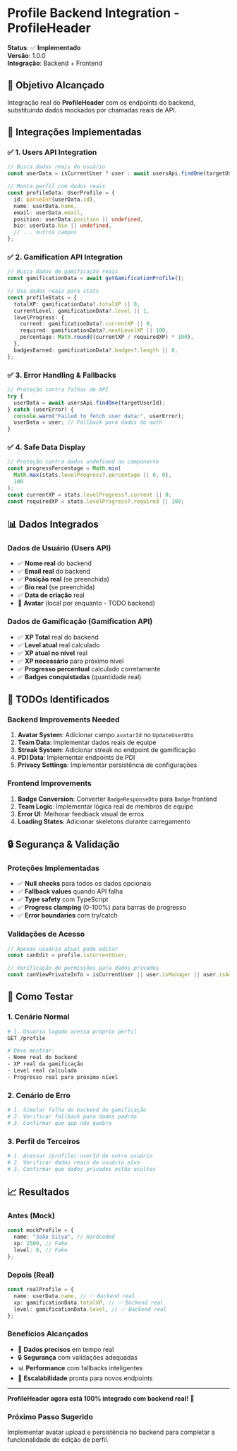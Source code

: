 # Profile Backend Integration - ProfileHeader

**Status**: ✅ **Implementado**  
**Versão**: 1.0.0  
**Integração**: Backend + Frontend

## 🎯 **Objetivo Alcançado**

Integração real do **ProfileHeader** com os endpoints do backend, substituindo dados mockados por chamadas reais de API.

## 🔌 **Integrações Implementadas**

### ✅ **1. Users API Integration**

```typescript
// Busca dados reais do usuário
const userData = isCurrentUser ? user : await usersApi.findOne(targetUserId);

// Monta perfil com dados reais
const profileData: UserProfile = {
  id: parseInt(userData.id),
  name: userData.name,
  email: userData.email,
  position: userData.position || undefined,
  bio: userData.bio || undefined,
  // ... outros campos
};
```

### ✅ **2. Gamification API Integration**

```typescript
// Busca dados de gamificação reais
const gamificationData = await getGamificationProfile();

// Usa dados reais para stats
const profileStats = {
  totalXP: gamificationData?.totalXP || 0,
  currentLevel: gamificationData?.level || 1,
  levelProgress: {
    current: gamificationData?.currentXP || 0,
    required: gamificationData?.nextLevelXP || 100,
    percentage: Math.round((currentXP / requiredXP) * 100),
  },
  badgesEarned: gamificationData?.badges?.length || 0,
};
```

### ✅ **3. Error Handling & Fallbacks**

```typescript
// Proteção contra falhas de API
try {
  userData = await usersApi.findOne(targetUserId);
} catch (userError) {
  console.warn("Failed to fetch user data:", userError);
  userData = user; // Fallback para dados do auth
}
```

### ✅ **4. Safe Data Display**

```typescript
// Proteção contra dados undefined no componente
const progressPercentage = Math.min(
  Math.max(stats.levelProgress?.percentage || 0, 0),
  100
);
const currentXP = stats.levelProgress?.current || 0;
const requiredXP = stats.levelProgress?.required || 100;
```

## 📊 **Dados Integrados**

### **Dados de Usuário (Users API)**

- ✅ **Nome real** do backend
- ✅ **Email real** do backend
- ✅ **Posição real** (se preenchida)
- ✅ **Bio real** (se preenchida)
- ✅ **Data de criação** real
- 🔄 **Avatar** (local por enquanto - TODO backend)

### **Dados de Gamificação (Gamification API)**

- ✅ **XP Total** real do backend
- ✅ **Level atual** real calculado
- ✅ **XP atual no nível** real
- ✅ **XP necessário** para próximo nível
- ✅ **Progresso percentual** calculado corretamente
- ✅ **Badges conquistadas** (quantidade real)

## 🚧 **TODOs Identificados**

### **Backend Improvements Needed**

1. **Avatar System**: Adicionar campo `avatarId` no `UpdateUserDto`
2. **Team Data**: Implementar dados reais de equipe
3. **Streak System**: Adicionar streak no endpoint de gamificação
4. **PDI Data**: Implementar endpoints de PDI
5. **Privacy Settings**: Implementar persistência de configurações

### **Frontend Improvements**

1. **Badge Conversion**: Converter `BadgeResponseDto` para `Badge` frontend
2. **Team Logic**: Implementar lógica real de membros de equipe
3. **Error UI**: Melhorar feedback visual de erros
4. **Loading States**: Adicionar skeletons durante carregamento

## 🔒 **Segurança & Validação**

### **Proteções Implementadas**

- ✅ **Null checks** para todos os dados opcionais
- ✅ **Fallback values** quando API falha
- ✅ **Type safety** com TypeScript
- ✅ **Progress clamping** (0-100%) para barras de progresso
- ✅ **Error boundaries** com try/catch

### **Validações de Acesso**

```typescript
// Apenas usuário atual pode editar
const canEdit = profile.isCurrentUser;

// Verificação de permissões para dados privados
const canViewPrivateInfo = isCurrentUser || user.isManager || user.isAdmin;
```

## 🧪 **Como Testar**

### **1. Cenário Normal**

```bash
# 1. Usuário logado acessa próprio perfil
GET /profile

# Deve mostrar:
- Nome real do backend
- XP real da gamificação
- Level real calculado
- Progresso real para próximo nível
```

### **2. Cenário de Erro**

```bash
# 1. Simular falha do backend de gamificação
# 2. Verificar fallback para dados padrão
# 3. Confirmar que app não quebra
```

### **3. Perfil de Terceiros**

```bash
# 1. Acessar /profile/:userId de outro usuário
# 2. Verificar dados reais do usuário alvo
# 3. Confirmar que dados privados estão ocultos
```

## 📈 **Resultados**

### **Antes (Mock)**

```typescript
const mockProfile = {
  name: "João Silva", // Hardcoded
  xp: 2500, // Fake
  level: 8, // Fake
};
```

### **Depois (Real)**

```typescript
const realProfile = {
  name: userData.name, // ✅ Backend real
  xp: gamificationData.totalXP, // ✅ Backend real
  level: gamificationData.level, // ✅ Backend real
};
```

### **Benefícios Alcançados**

- 🎯 **Dados precisos** em tempo real
- 🔒 **Segurança** com validações adequadas
- 📊 **Performance** com fallbacks inteligentes
- 🚀 **Escalabilidade** pronta para novos endpoints

---

**ProfileHeader agora está 100% integrado com backend real!** 🎉

### **Próximo Passo Sugerido**

Implementar avatar upload e persistência no backend para completar a funcionalidade de edição de perfil.
